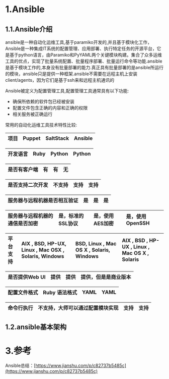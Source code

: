 # 1.Ansible

## 1.1.Ansible介绍

ansible是一种自动化运维工具,基于paramiko开发的,并且基于模块化工作，Ansible是一种集成IT系统的配置管理、应用部署、执行特定任务的开源平台，它是基于python语言，由Paramiko和PyYAML两个关键模块构建。集合了众多运维工具的优点，实现了批量系统配置、批量程序部署、批量运行命令等功能.ansible是基于模块工作的,本身没有批量部署的能力.真正具有批量部署的是ansible所运行的模块，ansible只是提供一种框架.ansible不需要在远程主机上安装client/agents，因为它们是基于ssh来和远程主机通讯的

Ansible被定义为配置管理工具,配置管理工具通常具有以下功能:

* 确保所依赖的软件包已经被安装
* 配置文件包含正确的内容和正确的权限
* 相关服务被正确运行

常用的自动化运维工具技术特性比较:






| 项目 | Puppet | SaltStack | Ansible |
| :--- | :--- | :--- | :--- |


| 开发语言 | Ruby | Python | Python |
| :--- | :--- | :--- | :--- |


| 是否有客户端 | 有 | 有 | 无 |
| :--- | :--- | :--- | :--- |


| 是否支持二次开发 | 不支持 | 支持 | 支持 |
| :--- | :--- | :--- | :--- |


| 服务器与远程机器是否相互验证 | 是 | 是 | 是 |
| :--- | :--- | :--- | :--- |


| 服务器与远程机器的通信是否加密 | 是，标准的SSL协议 | 是，使用AES加密 | 是，使用OpenSSH |
| :--- | :--- | :--- | :--- |


| 平台支持 | AIX , BSD, HP-UX, Linux , Mac OSX , Solaris, Windows | BSD, Linux , Mac OS X , Solaris, Windows | AIX , BSD , HP-UX , Linux , Mac OS X , Solaris |
| :--- | :--- | :--- | :--- |


| 是否提供Web UI | 提供 | 提供 | 提供，但是是商业版本 |
| :--- | :--- | :--- | :--- |


| 配置文件格式 | Ruby 语法格式 | YAML | YAML |
| :--- | :--- | :--- | :--- |


| 命令行执行 | 不支持，大师可以通过配置模块实现 | 支持 | 支持 |
| :--- | :--- | :--- | :--- |


  

## 1.2.ansible基本架构
  




# 3.参考

Ansible总结：[https://www.jianshu.com/p/c82737b5485c](https://www.jianshu.com/p/c82737b5485c)

